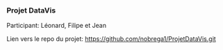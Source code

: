 ###  Projet DataVis

Participant: Léonard, Filipe et Jean

Lien vers le repo du projet: https://github.com/nobrega1/ProjetDataVis.git